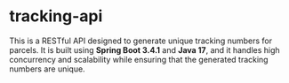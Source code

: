 # tracking-api
This is a RESTful API designed to generate unique tracking numbers for parcels. It is built using **Spring Boot 3.4.1** and **Java 17**, and it handles high concurrency and scalability while ensuring that the generated tracking numbers are unique.

